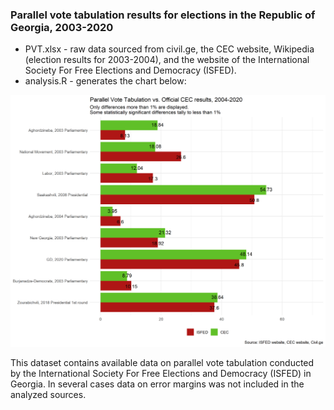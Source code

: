 ### Parallel vote tabulation results for elections in the Republic of Georgia, 2003-2020

* PVT.xlsx - raw data sourced from civil.ge, the CEC website, Wikipedia (election results for 2003-2004), and the website of the International Society For Free Elections and Democracy (ISFED).
* analysis.R - generates the chart below:

![Chart](pvt_cec_results.png)

This dataset contains available data on parallel vote tabulation conducted by the International Society For Free Elections and Democracy (ISFED) in Georgia. In several cases data on error margins was not included in the analyzed sources.